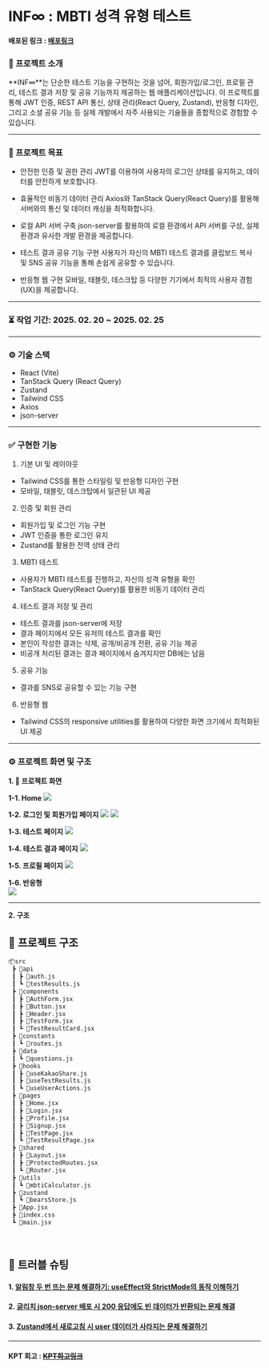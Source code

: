 #  INF∞ : MBTI 성격 유형 테스트

#### 배포된 링크 : [배포링크](https://mbti-test-app-xi.vercel.app/)

### 💬 프로젝트 소개
**INF∞**는 단순한 테스트 기능을 구현하는 것을 넘어, 회원가입/로그인, 프로필 관리, 테스트 결과 저장 및 공유 기능까지 제공하는 웹 애플리케이션입니다.
이 프로젝트를 통해 JWT 인증, REST API 통신, 상태 관리(React Query, Zustand), 반응형 디자인, 그리고 소셜 공유 기능 등 실제 개발에서 자주 사용되는 기술들을 종합적으로 경험할 수 있습니다.

<hr>

### 🎯 프로젝트 목표
- 안전한 인증 및 권한 관리
JWT를 이용하여 사용자의 로그인 상태를 유지하고, 데이터를 안전하게 보호합니다.

- 효율적인 비동기 데이터 관리
Axios와 TanStack Query(React Query)를 활용해 서버와의 통신 및 데이터 캐싱을 최적화합니다.

- 로컬 API 서버 구축
json-server를 활용하여 로컬 환경에서 API 서버를 구성, 실제 환경과 유사한 개발 환경을 제공합니다.

- 테스트 결과 공유 기능 구현
사용자가 자신의 MBTI 테스트 결과를 클립보드 복사 및 SNS 공유 기능을 통해 손쉽게 공유할 수 있습니다.

- 반응형 웹 구현
모바일, 태블릿, 데스크탑 등 다양한 기기에서 최적의 사용자 경험(UX)을 제공합니다.

<hr>

 ### **⏳ 작업 기간**: 2025. 02. 20 ~ 2025. 02. 25

<hr>

 ### ⚙️ 기술 스택
 
 - React (Vite)
 - TanStack Query (React Query) 
 - Zustand
 - Tailwind CSS
 - Axios
 - json-server

<hr>

### ✅ 구현한 기능

1. 기본 UI 및 레이아웃

- Tailwind CSS를 통한 스타일링 및 반응형 디자인 구현
- 모바일, 태블릿, 데스크탑에서 일관된 UI 제공

2. 인증 및 회원 관리

- 회원가입 및 로그인 기능 구현
- JWT 인증을 통한 로그인 유지
- Zustand를 활용한 전역 상태 관리

3. MBTI 테스트

- 사용자가 MBTI 테스트를 진행하고, 자신의 성격 유형을 확인
- TanStack Query(React Query)를 활용한 비동기 데이터 관리

4. 테스트 결과 저장 및 관리

- 테스트 결과를 json-server에 저장
- 결과 페이지에서 모든 유저의 테스트 결과를 확인
- 본인이 작성한 결과는 삭제, 공개/비공개 전환, 공유 기능 제공
- 비공개 처리된 결과는 결과 페이지에서 숨겨지지만 DB에는 남음

5. 공유 기능

- 결과를 SNS로 공유할 수 있는 기능 구현

6. 반응형 웹

- Tailwind CSS의 responsive utilities를 활용하여 다양한 화면 크기에서 최적화된 UI 제공

<hr>

### ⚙ 프로젝트 화면 및 구조

**1. 🚀 프로젝트 화면**

**1-1. Home**
![](https://velog.velcdn.com/images/verdantgreeny/post/2c010426-4433-4f68-b49e-08deddec1361/image.gif)



**1-2. 로그인 및 회원가입 페이지**
![](https://velog.velcdn.com/images/verdantgreeny/post/2f33477b-dc81-4d00-a861-db10649a80f3/image.png)
![](https://velog.velcdn.com/images/verdantgreeny/post/912f801d-2e03-46c4-9526-e29328ecd4a9/image.png)


**1-3. 테스트 페이지**
![](https://velog.velcdn.com/images/verdantgreeny/post/8d25700a-209c-4e6b-bc91-caebeac363ed/image.gif)


**1-4. 테스트 결과 페이지**
![](https://velog.velcdn.com/images/verdantgreeny/post/329f41b2-f37f-4d04-9da9-f343d7befa8d/image.gif)

**1-5. 프로필 페이지**
![](https://velog.velcdn.com/images/verdantgreeny/post/430d16f4-49a5-47df-9086-bd30b2a6e22e/image.gif)

**1-6. 반응형**
<br/>
![](https://velog.velcdn.com/images/verdantgreeny/post/b83232ce-0a74-4c18-b89f-c22496dd3f47/image.gif)

<hr>

**2. 구조** <br />
## 📁 프로젝트 구조
```markdown
📦src
 ┣ 📂api
 ┃ ┣ 📜auth.js
 ┃ ┗ 📜testResults.js
 ┣ 📂components
 ┃ ┣ 📜AuthForm.jsx
 ┃ ┣ 📜Button.jsx
 ┃ ┣ 📜Header.jsx
 ┃ ┣ 📜TestForm.jsx
 ┃ ┗ 📜TestResultCard.jsx
 ┣ 📂constants
 ┃ ┗ 📜routes.js
 ┣ 📂data
 ┃ ┗ 📜questions.js
 ┣ 📂hooks
 ┃ ┣ 📜useKakaoShare.js
 ┃ ┣ 📜useTestResults.js
 ┃ ┗ 📜useUserActions.js
 ┣ 📂pages
 ┃ ┣ 📜Home.jsx
 ┃ ┣ 📜Login.jsx
 ┃ ┣ 📜Profile.jsx
 ┃ ┣ 📜Signup.jsx
 ┃ ┣ 📜TestPage.jsx
 ┃ ┗ 📜TestResultPage.jsx
 ┣ 📂shared
 ┃ ┣ 📜Layout.jsx
 ┃ ┣ 📜ProtectedRoutes.jsx
 ┃ ┗ 📜Router.jsx
 ┣ 📂utils
 ┃ ┗ 📜mbtiCalculator.js
 ┣ 📂zustand
 ┃ ┗ 📜bearsStore.js
 ┣ 📜App.jsx
 ┣ 📜index.css
 ┗ 📜main.jsx

```

<br />

## 🚀 트러블 슈팅
#### 1. [알림창 두 번 뜨는 문제 해결하기: useEffect와 StrictMode의 동작 이해하기](https://velog.io/@verdantgreeny/알림창-두-번-뜨는-문제-해결하기-useEffect와-StrictMode의-동작-이해하기)

#### 2. [글리치 json-server 배포 시 200 응답에도 빈 데이터가 반환되는 문제 해결](https://velog.io/@verdantgreeny/글리치-json-server-배포-시-200-응답에도-빈-데이터가-반환되는-문제-해결) 

#### 3. [Zustand에서 새로고침 시 user 데이터가 사라지는 문제 해결하기](https://velog.io/@verdantgreeny/Zustand에서-새로고침-시-user-데이터가-사라지는-문제-해결하기)

<hr>

#### KPT 회고 : ~~[KPT회고링크]()~~